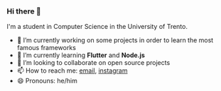 ### Hi there 👋

I'm a student in Computer Science in the University of Trento.

- 🔭 I’m currently working on some projects in order to learn the most famous frameworks
- 🌱 I’m currently learning **Flutter** and **Node.js** 
- 👯 I’m looking to collaborate on open source projects
- 📫 How to reach me: [email](mailto:mateomyftaraj98@gmail.com), [instagram](https://www.instagram.com/matmyfta/)
- 😄 Pronouns: he/him
